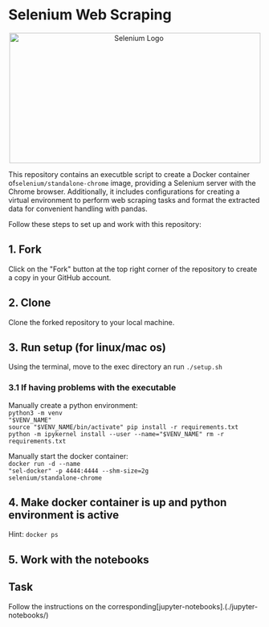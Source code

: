 # Selenium Web Scraping

<div align="center">
  <img src="https://upload.wikimedia.org/wikipedia/commons/9/9f/Selenium_logo.svg" alt="Selenium Logo" width="500" height="259">
</div>


This repository contains an executble script to create a Docker container of`selenium/standalone-chrome` image, providing a Selenium server with the Chrome browser. Additionally, it includes configurations for creating a virtual environment to perform web scraping tasks and format the extracted data for convenient handling with pandas.


Follow these steps to set up and work with this repository:

## 1. Fork

Click on the "Fork" button at the top right corner of the repository to create a copy in your GitHub account.

## 2. Clone

Clone the forked repository to your local machine.

## 3. Run setup (for linux/mac os)
Using the terminal, move to the exec directory an run 
<code>./setup.sh</code>

### 3.1 If having problems with the executable
Manually create a python environment:
<br>
<code>python3 -m venv "$VENV_NAME"
source "$VENV_NAME/bin/activate"
pip install -r requirements.txt
python -m ipykernel install --user --name="$VENV_NAME"
rm -r requirements.txt</code>

Manually start the docker container:
<br>
<code>docker run -d --name "sel-docker" -p 4444:4444 --shm-size=2g selenium/standalone-chrome</code>


## 4. Make docker container is up and python environment is active
Hint: <code>docker ps</code>

## 5. Work with the notebooks

## Task
Follow the instructions on the corresponding[jupyter-notebooks].(./jupyter-notebooks/)
